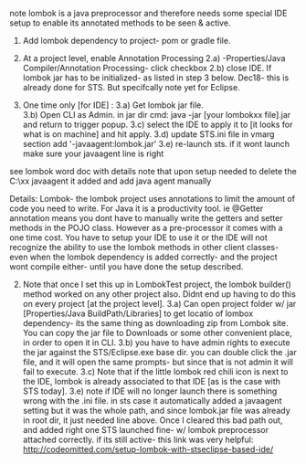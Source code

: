 note lombok is a java preprocessor and therefore needs some special IDE
setup to enable its annotated methods to be seen & active.

1) Add lombok dependency to project- pom or gradle file.

2) At a project level, enable Annotation Processing
	2.a) -Properties/Java Compiler/Annotation Processing- click checkbox
	2.b) close IDE.  If lombok jar has to be initialized- as listed in step 3 below.  Dec18- this is already done for STS.  But specifcally note yet for Eclipse.
	
3) One time only [for IDE] :
	3.a) Get lombok jar file. 		
	3.b) Open CLI as Admin.  in jar dir cmd: java -jar [your lombokxx file].jar and return to trigger popup.
	3.c) select the IDE to apply it to [it looks for what is on machine]
		and hit apply.
	3.d) update STS.ini file in vmarg section add 		'-javaagent:lombok.jar'
	3.e) re-launch sts.  if it wont launch make sure your javaagent line is right

see lombok word doc with details
note that upon setup needed to delete the C:\xx javaagent it added
and add java agent manually


Details:
Lombok- the lombok project uses annotations to limit the amount of code you need to write.  For Java it is a productivity tool.  ie @Getter annotation means you dont have to manually write the getters and setter methods in the POJO class.  However as a pre-processor it comes with a one time cost.  You have to setup your IDE to use it or the IDE will not recognize the ability to use the lombok methods in other client classes- even when the lombok dependency is added correctly- and the project wont compile either- until you have done the setup described.


2) Note that once I set this up in LombokTest project, the lombok builder() method worked on any other project also.  Didnt end up having to do this on every project [at the project level].
3.a) Can open project folder w/ jar [Properties/Java BuildPath/Libraries]  to get locatio of lombox dependency- its the same thing as downloading zip from Lombok site.  You can copy the jar file to Downloads or some other convenient place, in order to open it in CLI.
3.b) you have to have admin rights to execute the jar against the STS/Eclipse.exe base dir.  you can double click the .jar file, and it will open the same prompts- but since that is not admin it will fail to execute.
3.c) Note that if the little lombok red chili icon is next to the IDE, lombok is already associated to that IDE [as is the case with STS today].
3.e) note if IDE will no longer launch there is something wrong with the .ini file.  in sts case it automatically added a javaagent setting but it was the whole path, and since lombok.jar file was already in root dir, it just needed line above.  Once I cleared this bad path out, and added right one STS launched fine- w/ lombok preprocessor attached correctly.
if its still active- this link was very helpful:
http://codeomitted.com/setup-lombok-with-stseclipse-based-ide/
